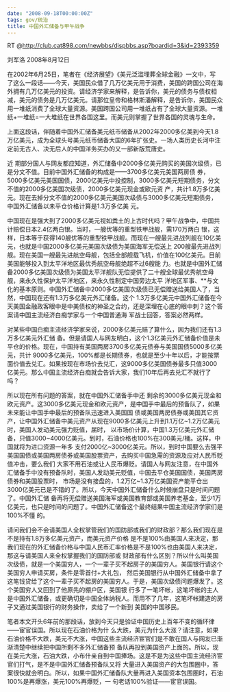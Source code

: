 ```yaml
---
date: "2008-09-18T00:00:00Z"
tags: gov/统治
title: 中国外汇储备与甲午战争
---
```


RT @<http://club.cat898.com/newbbs/dispbbs.asp?boardid=3&id=2393359>

刘军洛 2008年8月12日

在2002年6月25日，笔者在《经济展望》《美元泛滥埋葬全球金融》一文中，写 了这么一段话——今天，美国民众借了几万亿美元用于消费，美国的跨国公司在海外拥有几万亿美元的投资。请经济学家来解释，是告诉你，美元的债务与债权相 减，美元的债务是几万亿美元。请那位皇帝和格林斯潘解释，是告诉你，美国民众用一堆纸消费了全球大量资源。美国跨国公司用一堆纸占有了全球大量资源。一堆 纸+一堆纸=一大堆纸在世界各国这里。而美元则掌握了世界各国的灵魂与生命。

上面这段话，伴随着中国外汇储备美元纸币储备从2002年2000多亿美到今天1.8万亿美元，成为全球头号美元纸币储备大国的6年扩张史。一场人类历史长河中注定前无古人、决无后人的中国洋务买办的又一部新版荒唐史。

近 期部分国人与网友都应知道，外汇储备中2000多亿美元购买的美国次级债，已是分文不值。目前中国外汇储备的构成是——3700多亿美元美国两房债 券，5000多亿美元美国国债，2000亿美元中投控制，3000多亿美元短期债务，分文不值的2000多亿美国次级债，2000多亿美元现金或欧元资 产，共计1.8万多亿美元。现在去掉分文不值的2000多亿美元美国次级债与3000多亿美元短期债务，中国外汇储备以未平仓价格计算是1.3万多亿美 元。

中国现在是强大到了2000多亿美元视如粪土的上古时代吗？甲午战争中，中国共计赔偿日本2.4亿两白银。当时，一艘优等的重型铁甲战舰，需170万两白 银，这样，日本等于获得140艘优等的重型铁甲战舰。而现在一艘最先进战列舰在10亿美元，也就是中国2000多亿美元美国次级债为美国海军无偿送上 200艘最先进战列舰。现在美国一艘最先进航空母舰，包括全部舰载飞机，价值在100亿美元。目前美国能够投入到太平洋地区最优秀航空母舰绝超不过6艘能 力。也就是中国外汇储备2000多亿美国次级债为美国太平洋舰队无偿提供了二十艘全球最优秀航空母舰，来永久性保护太平洋地区，来永久性制定中国旁边太平 洋地区军事、**与文化的基本原则。中国外汇储备中2000多亿美国次级债已无偿赠送给美国人了，当然，中国现在还有1.3万多亿美元外汇储备。这个 1.3万多亿美元中国外汇储备在今天美国金融政客眼中是中美债权的神圣之合约，还是深埋在心底的眼中刺？这个答案请中国主流经济白痴学家与一个中国普通海 军战士回答，答案必然两样。

对某些中国白痴主流经济学家来说，2000多亿美元赔了算什么，因为我们还有1.3万多亿美元外汇储 备。但是请国人与网友明白，这个1.3亿美元外汇储备价值是未平仓的价格。现在，中国持有美国两房3700多亿美元债券与美国国债5000多亿美元，共计 9000多亿美元，100%都是长期债券，也就是至少十年以后，才能按票面价值去兑汇。如果按现在市场价去兑汇，这9000多亿美国债券最多只值3000 亿美元。那么中国主流经济白痴就会告诉大家，我们10年后再去兑汇不就行了吗？

所以现在所有问题的答案，就在中国外汇储备手中还 剩余的3000多亿美元现金和欧元资产。这3000多亿美元现金和欧元资产，是中国手中最后的预备队了，如果未来能让中国手中最后的预备队迅速进入美国国 债或美国两房债券或美国其它资产，让中国外汇储备中美元资产从现在9000多亿美元上升到1.1万亿~1.2万亿美元时，美国人发动美元强力贬值，届时， 以市场价计算，中国1.3万亿美元外汇储备，只值3000~4000亿美元。到时，石油价格也100%在300美元/桶。这样，中国就将为进口资源一年多 支付2000亿~3000亿美元。所以，到时中国要么去强平美国国债或美国两房债券或美国股票资产，去购买中国急需的资源及应对人民币贬值冲击，要么我们 大家不用石油或让人民币爆贬。请国人与网友注意，在中国外汇储备手中没有预备队时，美国人发动美元贬值，中国去平仓美国国债，美国两房债券和美国股票时， 市场是没有接盘的，1.2万亿~1.3万亿美国资产能平仓出3000亿美元已是不错的了。所以，今天中国外汇储备什么时候崩盘只是时间问题了。中国外汇储 备再将无偿赠送美国海军或美国教育部或美国养老基金，至少1万亿美元，也只是时间的问题了。中国外汇储备这个最终结果中国主流经济学家们是100%不懂 的。

请问我们会不会请美国人全权掌管我们的国防部或我们的财政部？那么我们现在是不是持有1.8万多亿美元资产，而美元资产价格 是不是100%由美国人来决定，那我们现在的外汇储备价格与中国人民币汇率价格是不是100%也由美国人来决定，那这与请美国人来全权掌握我们的国防部或 财政部有什么区别？所以什么叫美国次级债，就是一个美国穷人，一个一辈子买不起房子的美国穷人。美国银行请这个美国穷人申请买房，条件是零首付+大礼包， 然后美国银行从中国外汇储备中拿了这笔钱贷给了这个一辈子买不起房的美国穷人。于是，美国次级债问题爆发了。这个美国穷人又回到了他原先的棚户区，美国银 行多了一笔坏帐，这笔坏帐的主人是中国外汇储备，或更确切是中国全体纳税人。而用不了几年，这笔坏帐建造的房子又通过美国银行的财务操作，卖给了一个新到 美国的中国移民。

笔者本文开头6年前的那段话，放到今天只是验证中国历史上百年不变的循环律——宦官误国。所以现在石油价格为什 么大跌，美元为什么大涨？请注意，如果石油价格不大跌，美元不大涨，中国这些主流经济宦官们是不敢在国人与网友已渐渐清楚中继续把中国所剩不多外汇储备预 备队再投到美国资产上面的。所以，现在美元大涨，石油大跌，小布什亲自到中国捧场。这是不是为这些中国主流经济宦官们打气，是不是中国外汇储备预备队又将 大量进入美国资产的大包围圈中，答案很快就会明白。所以，如果中国外汇储备队大量再进入美国资本包围圈时，石油100%是再爆涨，美元100%再爆贬，一 句老话100%验证——宦官误国。
